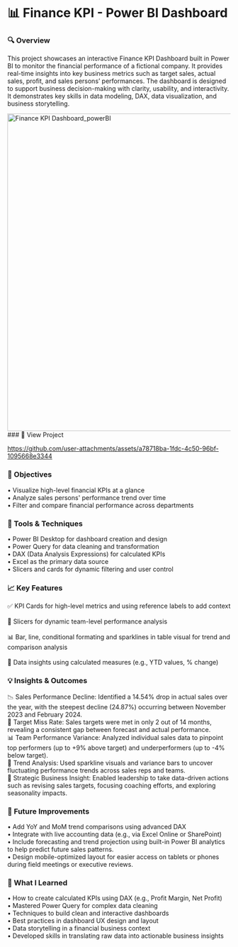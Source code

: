# 📊 Finance KPI - Power BI Dashboard

### 🔍 Overview
This project showcases an interactive Finance KPI Dashboard built in Power BI to monitor the financial performance of a fictional company. It provides real-time insights into key business metrics such as target sales, actual sales, profit, and sales persons’ performances. The dashboard is designed to support business decision-making with clarity, usability, and interactivity. It demonstrates key skills in data modeling, DAX, data visualization, and business storytelling.

<img width="716" alt="Finance KPI Dashboard_powerBI" src="https://github.com/user-attachments/assets/54a90262-b8ad-4eeb-bd84-6c679b664b57" />
### 🔗 View Project 

https://github.com/user-attachments/assets/a78718ba-1fdc-4c50-96bf-1095668e3344

### 🎯 Objectives
•	Visualize high-level financial KPIs at a glance<br/>
•	Analyze sales persons' performance trend over time<br/>
•	Filter and compare financial performance across departments<br/> 

### 🧩 Tools & Techniques
•	Power BI Desktop for dashboard creation and design<br/>
•	Power Query for data cleaning and transformation<br/>
•	DAX (Data Analysis Expressions) for calculated KPIs<br/>
•	Excel as the primary data source<br/>
•	Slicers and cards for dynamic filtering and user control<br/>

### 📈 Key Features
✅ KPI Cards for high-level metrics and using reference labels to add context<br/>  
📅 Slicers for dynamic team-level performance analysis<br/>  
📊 Bar, line, conditional formating and sparklines in table visual for trend and comparison analysis <br/>  
🧠 Data insights using calculated measures (e.g., YTD values, % change)<br/>

### 💡 Insights & Outcomes
📉 Sales Performance Decline: Identified a 14.54% drop in actual sales over the year, with the steepest decline (24.87%) occurring between November 2023 and February 2024.<br/>
🎯 Target Miss Rate: Sales targets were met in only 2 out of 14 months, revealing a consistent gap between forecast and actual performance.<br/>
📊 Team Performance Variance: Analyzed individual sales data to pinpoint top performers (up to +9% above target) and underperformers (up to -4% below target).<br/>
🧭 Trend Analysis: Used sparkline visuals and variance bars to uncover fluctuating performance trends across sales reps and teams.<br/>
🧠 Strategic Business Insight: Enabled leadership to take data-driven actions such as revising sales targets, focusing coaching efforts, and exploring seasonality impacts.<br/>

### 🚀 Future Improvements
•	Add YoY and MoM trend comparisons using advanced DAX<br/>
•	Integrate with live accounting data (e.g., via Excel Online or SharePoint)<br/>
•	Include forecasting and trend projection using built-in Power BI analytics to help predict future sales patterns.<br/>
•	Design mobile-optimized layout for easier access on tablets or phones during field meetings or executive reviews.<br/>

### 🧠 What I Learned
•	How to create calculated KPIs using DAX (e.g., Profit Margin, Net Profit)<br/> 
•	Mastered Power Query for complex data cleaning<br/>
•	Techniques to build clean and interactive dashboards<br/>
•	Best practices in dashboard UX design and layout<br/>
•	Data storytelling in a financial business context<br/>
• Developed skills in translating raw data into actionable business insights<br/>





